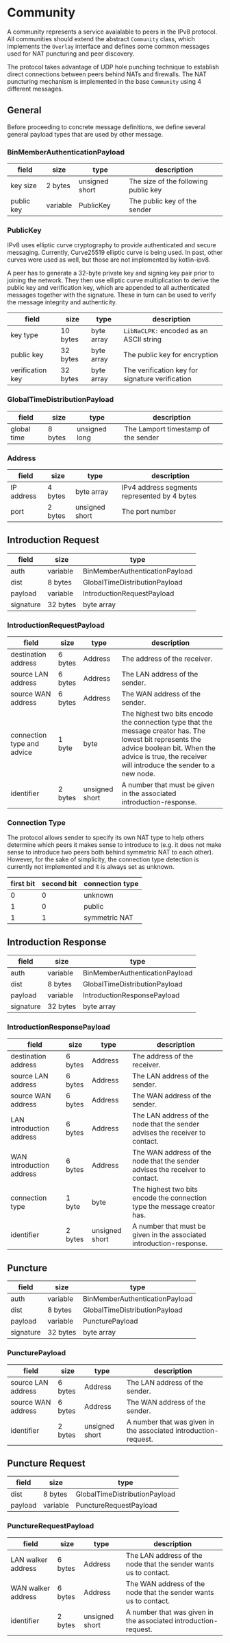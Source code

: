 # Community

A community represents a service avaialable to peers in the IPv8 protocol. All communities should extend the abstract `Community` class, which implements the `Overlay` interface and defines some common messages used for NAT puncturing and peer discovery.

The protocol takes advantage of UDP hole punching technique to establish direct connections between peers behind NATs and firewalls. The NAT puncturing mechanism is implemented in the base `Community` using 4 different messages.

## General

Before proceeding to concrete message definitions, we define several general payload types that are used by other message.

### BinMemberAuthenticationPayload

field | size | type | description
--- | --- | --- | ---
key size | 2 bytes | unsigned short | The size of the following public key
public key | variable | PublicKey | The public key of the sender

### PublicKey

IPv8 uses elliptic curve cryptography to provide authenticated and secure messaging. Currently, Curve25519 elliptic curve is being used. In past, other curves were used as well, but those are not implemented by kotlin-ipv8.

A peer has to generate a 32-byte private key and signing key pair prior to joining the network. They then use elliptic curve multiplication to derive the public key and verification key, which are appended to all authenticated messages together with the signature. These in turn can be used to verify the message integrity and authenticity.

field | size | type | description
--- | --- | --- | ---
key type | 10 bytes | byte array | `LibNaCLPK:` encoded as an ASCII string
public key | 32 bytes | byte array | The public key for encryption
verification key | 32 bytes | byte array | The verification key for signature verification

### GlobalTimeDistributionPayload

field | size | type | description
--- | --- | --- | ---
global time | 8 bytes | unsigned long | The Lamport timestamp of the sender

### Address

field | size | type | description
--- | --- | --- | ---
IP address | 4 bytes | byte array | IPv4 address segments represented by 4 bytes
port | 2 bytes | unsigned short | The port number

## Introduction Request

field | size | type
--- | --- | ---
auth | variable | BinMemberAuthenticationPayload
dist | 8 bytes | GlobalTimeDistributionPayload
payload | variable | IntroductionRequestPayload
signature | 32 bytes | byte array

### IntroductionRequestPayload

field | size | type | description
--- | --- | --- | ---
destination address | 6 bytes | Address | The address of the receiver.
source LAN address | 6 bytes | Address | The LAN address of the sender.
source WAN address | 6 bytes | Address | The WAN address of the sender.
connection type and advice | 1 byte | byte | The highest two bits encode the connection type that the message creator has. The lowest bit represents the advice boolean bit. When the advice is true, the receiver will introduce the sender to a new node.
identifier | 2 bytes | unsigned short | A number that must be given in the associated introduction-response.

### Connection Type

The protocol allows sender to specify its own NAT type to help others determine which peers it makes sense to introduce to (e.g. it does not make sense to introduce two peers both behind symmetric NAT to each other). However, for the sake of simplicity, the connection type detection is currently not implemented and it is always set as unknown.

first bit | second bit | connection type
--- | --- | ---
0 | 0 | unknown
1 | 0 | public
1 | 1 | symmetric NAT

## Introduction Response

field | size | type
--- | --- | ---
auth | variable | BinMemberAuthenticationPayload
dist | 8 bytes | GlobalTimeDistributionPayload
payload | variable | IntroductionResponsePayload
signature | 32 bytes | byte array

### IntroductionResponsePayload

field | size | type | description
--- | --- | --- | ---
destination address | 6 bytes | Address | The address of the receiver.
source LAN address | 6 bytes | Address | The LAN address of the sender.
source WAN address | 6 bytes | Address | The WAN address of the sender.
LAN introduction address | 6 bytes | Address | The LAN address of the node that the sender advises the receiver to contact.
WAN introduction address | 6 bytes | Address | The WAN address of the node that the sender advises the receiver to contact.
connection type | 1 byte | byte | The highest two bits encode the connection type the message creator has.
identifier | 2 bytes | unsigned short | A number that must be given in the associated introduction-response.

## Puncture

field | size | type
--- | --- | ---
auth | variable | BinMemberAuthenticationPayload
dist | 8 bytes | GlobalTimeDistributionPayload
payload | variable | PuncturePayload
signature | 32 bytes | byte array

### PuncturePayload

field | size | type | description
--- | --- | --- | ---
source LAN address | 6 bytes | Address | The LAN address of the sender.
source WAN address | 6 bytes | Address | The WAN address of the sender.
identifier | 2 bytes | unsigned short | A number that was given in the associated introduction-request.

## Puncture Request

field | size | type
--- | --- | ---
dist | 8 bytes | GlobalTimeDistributionPayload
payload | variable | PunctureRequestPayload

### PunctureRequestPayload

field | size | type | description
--- | --- | --- | ---
LAN walker address | 6 bytes | Address | The LAN address of the node that the sender wants us to contact.
WAN walker address | 6 bytes | Address | The WAN address of the node that the sender wants us to contact.
identifier | 2 bytes | unsigned short | A number that was given in the associated introduction-request.
